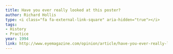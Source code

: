 ```yaml
---
title: Have you ever really looked at this poster?
author: Richard Hollis
type: <i class="fa fa-external-link-square" aria-hidden="true"></i>
tags:
- History
- Practice
year: 1994
link: http://www.eyemagazine.com/opinion/article/have-you-ever-really-looked-at-this-poster
---
```

